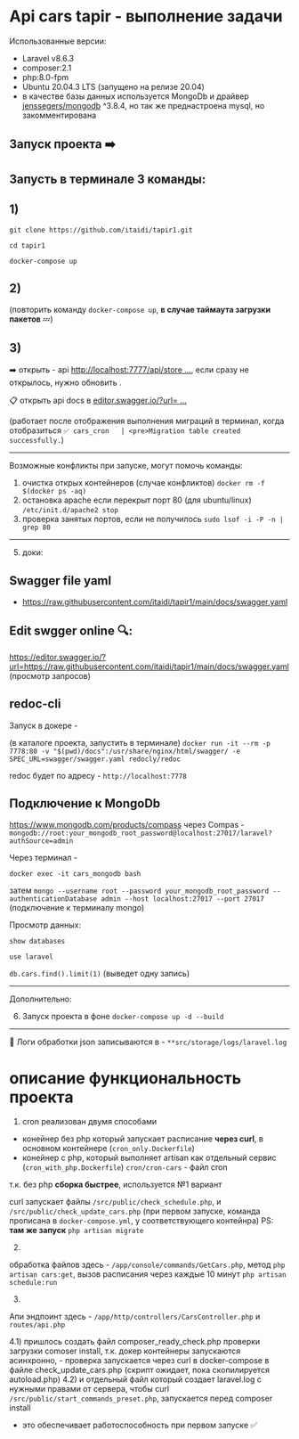 # Api cars tapir - выполнение задачи


Использованные версии:
- Laravel v8.6.3
- composer:2.1
- php:8.0-fpm
- Ubuntu 20.04.3 LTS (запущено на релизе 20.04)
- в качестве базы данных используется MongoDb и драйвер [jenssegers/mongodb](https://github.com/jenssegers/laravel-mongodb) ^3.8.4, но так же преднастроена mysql, но закомментирована


## Запуск проекта ➡️

## Запусть в терминале 3 команды:

## 1)

`git clone https://github.com/itaidi/tapir1.git`

`cd tapir1`

`docker-compose up`

## 2) 

(повторить команду `docker-compose up`, **в случае таймаута загрузки пакетов** 💤)

## 3) 

➡️ открыть - api [http://localhost:7777/api/store ...](http://localhost:7777/api/store?year_from=2000&year_to=2010&price_less=1500000), если сразу не открылось, нужно обновить .

📋 открыть api docs в [editor.swagger.io/?url= ...](https://editor.swagger.io/?url=https://raw.githubusercontent.com/itaidi/tapir1/main/docs/swagger.yaml)

(работает после отображения выполнения миграций в терминал, когда отобразиться `✅ cars_cron   | <pre>Migration table created successfully.`)

---
Возможные конфликты при запуске, могут помочь команды:
1) очистка открых контейнеров (случае конфликтов) `docker rm -f $(docker ps -aq)`
2) остановка apache если перекрыт порт 80 (для ubuntu/linux) `/etc/init.d/apache2 stop` 
3) проверка занятых портов, если не получилось `sudo lsof -i -P -n | grep 80`
---


5) доки:

## Swagger file yaml 

- https://raw.githubusercontent.com/itaidi/tapir1/main/docs/swagger.yaml

## Edit swgger online 🔍:
https://editor.swagger.io/?url=https://raw.githubusercontent.com/itaidi/tapir1/main/docs/swagger.yaml (просмотр запросов)

## redoc-cli
Запуск в докере -

(в каталоге проекта, запустить в терминале) `docker run -it --rm -p 7778:80 -v "$(pwd)/docs":/usr/share/nginx/html/swagger/ -e SPEC_URL=swagger/swagger.yaml redocly/redoc`

redoc будет по адресу - `http://localhost:7778`

## Подключение к MongoDb

https://www.mongodb.com/products/compass
через Compas - `mongodb://root:your_mongodb_root_password@localhost:27017/laravel?authSource=admin`

Через терминал - 

`docker exec -it cars_mongodb bash`

затем `mongo --username root --password your_mongodb_root_password --authenticationDatabase admin --host localhost:27017 --port 27017` (подключение к терминалу mongo)

Просмотр данных:

`show databases`

`use laravel`

`db.cars.find().limit(1)` (выведет одну запись)

---

Дополнительно:

6) Запуск проекта в фоне `docker-compose up -d --build`



---

📌 Логи обработки json записываются в - `**src/storage/logs/laravel.log`

# описание функциональность проекта

1) cron реализован двумя способами 
- конейнер без php который запускает расписание **через curl**, в основном контейнере (`cron_only.Dockerfile`)
- конейнер с php, который выполняет artisan как отдельный сервис (`cron_with_php.Dockerfile`)
`cron/cron-cars` - файл cron

т.к. без php **сборка быстрее**, используется №1 вариант

curl запускает файлы `/src/public/check_schedule.php`, и `/src/public/check_update_cars.php` (при первом запуске, команда прописана в `docker-compose.yml`, у соответствующего контейнра) PS: **там же запуск** `php artisan migrate`

2) 

обработка файлов здесь - `/app/console/commands/GetCars.php`, метод `php artisan cars:get`, вызов расписания через каждые 10 минут `php artisan schedule:run`

3)

Апи эндпоинт здесь - `/app/http/controllers/CarsController.php` и `routes/api.php`

4.1) 
пришлось создать файл composer_ready_check.php проверки загрузки comoser install, т.к. докер контейнеры запускаются асинхронно, - проверка запускается через curl в docker-compose в файле check_update_cars.php (скрипт ожидает, пока скопилируется autoload.php)
4.2)
и отдельный файл который создает laravel.log с нужными правами от сервера, чтобы curl `/src/public/start_commands_preset.php`, запускается перед composer install

- это обеспечивает работоспособность при первом запуске ✅
